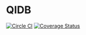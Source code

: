 # QIDB
[![Circle CI](https://circleci.com/gh/showwin/QIDB/tree/master.svg?style=svg)](https://circleci.com/gh/showwin/QIDB/tree/master)
[![Coverage Status](https://coveralls.io/repos/showwin/QIDB/badge.svg?branch=master&service=github)](https://coveralls.io/github/showwin/QIDB?branch=master)
